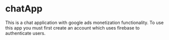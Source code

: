 # chatApp


This is a chat application with google ads monetization functionality.
To use this app you must first create an account which uses firebase to authenticate users.
